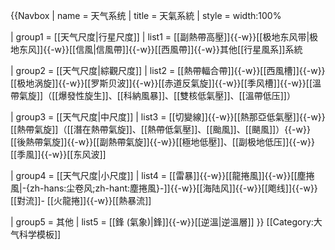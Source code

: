 {{Navbox
| name   = 天气系统
| title  = 天氣系統
| style  = width:100%

| group1 = [[天气尺度|行星尺度]]
| list1  = [[副熱帶高壓]]{{-w}}[[极地东风带|极地东风]]{{-w}}[[信風|信風帶]]{{-w}}[[西風帶]]{{-w}}其他[[行星風系]]系統

| group2 = [[天气尺度|綜觀尺度]]
| list2  = [[熱帶輻合帶]]{{-w}}[[西風槽]]{{-w}}[[极地涡旋]]{{-w}}[[罗斯贝波]]{{-w}}[[赤道反氣旋]]{{-w}}[[季风槽]]{{-w}}[[溫帶氣旋]]（[[爆發性旋生]]、[[科納風暴]]、[[雙核低氣壓]]、[[溫帶低压]]）

| group3 = [[天气尺度|中尺度]]
| list3  = [[切變線]]{{-w}}[[熱那亞低氣壓]]{{-w}}[[熱帶氣旋]]（[[潛在熱帶氣旋]]、[[熱帶低氣壓]]、[[颱風]]、[[颶風]]）{{-w}}[[後熱帶氣旋]]{{-w}}[[副熱帶氣旋]]{{-w}}[[極地低壓]]、[[副极地低压]]{{-w}}[[季風]]{{-w}}[[东风波]]

| group4 = [[天气尺度|小尺度]]
| list4  = [[雷暴]]{{-w}}[[龍捲風]]{{-w}}[[塵捲風|-{zh-hans:尘卷风;zh-hant:塵捲風}-]]{{-w}}[[海陆风]]{{-w}}[[飑线]]{{-w}}[[對流]]- [[火龍捲]]{{-w}}[[熱暴流]]

| group5 = 其他
| list5  = [[鋒 (氣象)|鋒]]{{-w}}[[逆溫|逆溫層]]
}} <noinclude>
[[Category:大气科学模板]]
</noinclude>
